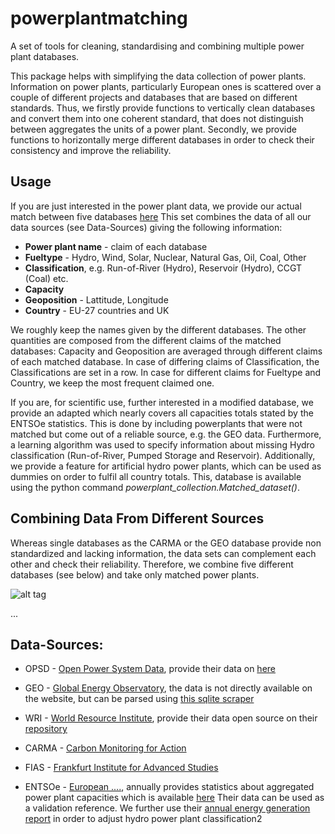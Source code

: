 # powerplantmatching
A set of tools for cleaning, standardising and combining multiple
power plant databases.

This package helps with simplifying the data collection of power
plants. Information on power plants, particularly European ones is
scattered over a couple of different projects and databases that are
based on different standards. Thus, we firstly provide functions to
vertically clean databases and convert them into one coherent
standard, that does not distinguish between aggregates the units of a
power plant. Secondly, we provide functions to horizontally merge
different databases in order to check their consistency and improve
the reliability.


## Usage 

If you are just interested in the power plant data, we provide 
our actual match between five databases [here](../blob/master/data/Matched_Carma_Fias_Geo_Opsd_Wri.csv)
This set combines the data of all our data sources (see Data-Sources) 
giving the following information:

- **Power plant name** - claim of each database
- **Fueltype** - Hydro, Wind, Solar, Nuclear, Natural Gas, Oil, Coal, Other
- **Classification**, e.g. Run-of-River (Hydro), Reservoir (Hydro), CCGT (Coal) etc.
- **Capacity**
- **Geoposition** - Lattitude, Longitude
- **Country** - EU-27 countries and UK


We roughly keep the names given by the different databases. The other 
quantities are composed from the different claims of the matched
databases: 
Capacity and Geoposition are averaged through different claims of each matched
database. In case of differing claims of Classification, the Classifications 
are set in a row.
In case for different claims for Fueltype and Country, we keep the most 
frequent claimed one. 

If you are, for scientific use, further interested in a modified database, 
we provide an adapted which nearly covers all capacities totals stated by the ENTSOe
statistics. This is done by including powerplants that were not matched
but come out of a reliable source, e.g. the GEO data. Furthermore, a
learning algorithm was used to specify information about missing 
Hydro classification (Run-of-River, Pumped Storage and Reservoir). 
Additionally, we provide a feature for artificial hydro power plants, which can
be used as dummies on order to fulfil all country totals. 
This, database is available using the python command 
_powerplant\_collection.Matched\_dataset()_. 


## Combining Data From Different Sources

Whereas single databases as the CARMA or the GEO database provide 
non standardized and lacking information, the data sets can complement 
each other and check their reliability. Therefore, we combine 
five different databases (see below) and take only matched power plants.


![alt tag](https://cloud.githubusercontent.com/assets/19226431/20011654/a683952c-a2ac-11e6-8ce8-8e4982fb18d1.jpg)

...


## Data-Sources: 

- OPSD - [Open Power System Data](http://data.open-power-system-data.org/), provide their data on 
	[here](http://data.open-power-system-data.org/conventional_power_plants/)

- GEO - [Global Energy Observatory](http://globalenergyobservatory.org/docs/HelpGeoPower.php#), the 
	data is not directly available on the website, but can be parsed using [this sqlite scraper](https://morph.io/coroa/global_energy_observatory_power_plants)

- WRI - [World Resource Institute](http://www.wri.org), provide their data open source 
	on their [repository](https://github.com/Arjay7891/WRI-Powerplant/blob/master/output_database/powerwatch2_data.csv)

- CARMA - [Carbon Monitoring for Action](http://carma.org/plant) 

- FIAS - [Frankfurt Institute for Advanced Studies](https://fias.uni-frankfurt.de/de/) 

- ENTSOe - [European ....](), annually provides statistics about aggregated power plant 
	capacities which is available [here](https://www.entsoe.eu/db-query/miscellaneous/net-generating-capacity)
	Their data can be used as a validation reference. We further use their [annual energy
	generation report]() in order to adjust hydro power plant classification2  
